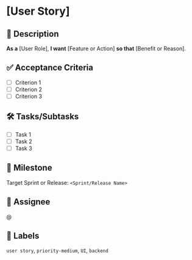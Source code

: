 # [User Story] <Feature Name>

## 🌟 Description  
**As a** [User Role], **I want** [Feature or Action] **so that** [Benefit or Reason].

## ✅ Acceptance Criteria  
- [ ] Criterion 1  
- [ ] Criterion 2  
- [ ] Criterion 3  

## 🛠 Tasks/Subtasks  
- [ ] Task 1  
- [ ] Task 2  
- [ ] Task 3  

## 📆 Milestone  
Target Sprint or Release: `<Sprint/Release Name>`

## 👤 Assignee  
@<GitUser>

## 📂 Labels  
`user story`, `priority-medium`, `UI`, `backend`

